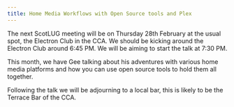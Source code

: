 ```yaml
---
title: Home Media Workflows with Open Source tools and Plex
---
```


The next ScotLUG meeting will be on Thursday 28th February at the usual spot, the Electron Club in the CCA. We should be kicking around the Electron Club around 6:45 PM. We will be aiming to start the talk at 7:30 PM.

This month, we have Gee talking about his adventures with various home media platforms and how you can use open source tools to hold them all together.

Following the talk we will be adjourning to a local bar, this is likely to be the Terrace Bar of the CCA.

